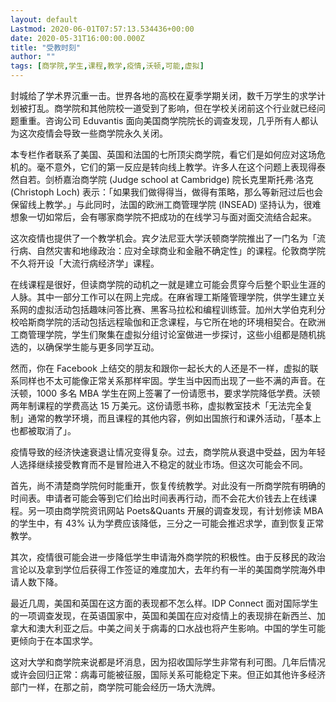 ```yaml
---
layout: default
Lastmod: 2020-06-01T07:57:13.534436+00:00
date: 2020-05-31T16:00:00.000Z
title: "受教时刻"
author: ""
tags: [商学院,学生,课程,教学,疫情,沃顿,可能,虚拟]
---
```


封城给了学术界沉重一击。世界各地的高校在夏季学期关闭，数千万学生的求学计划被打乱。商学院和其他院校一道受到了影响，但在学校关闭前这个行业就已经问题重重。咨询公司 Eduvantis 面向美国商学院院长的调查发现，几乎所有人都认为这次疫情会导致一些商学院永久关闭。

本专栏作者联系了美国、英国和法国的七所顶尖商学院，看它们是如何应对这场危机的。毫不意外，它们的第一反应是转向线上教学。许多人在这个问题上表现得泰然自若。剑桥嘉治商学院 (Judge school at Cambridge) 院长克里斯托弗·洛克 (Christoph Loch) 表示：「如果我们做得得当，做得有策略，那么等新冠过后也会保留线上教学。」与此同时，法国的欧洲工商管理学院 (INSEAD) 坚持认为，很难想象一切如常后，会有哪家商学院不把成功的在线学习与面对面交流结合起来。

这次疫情也提供了一个教学机会。宾夕法尼亚大学沃顿商学院推出了一门名为「流行病、自然灾害和地缘政治：应对全球商业和金融不确定性」的课程。伦敦商学院不久将开设「大流行病经济学」课程。

在线课程是很好，但读商学院的动机之一就是建立可能会贯穿今后整个职业生涯的人脉。其中一部分工作可以在网上完成。在麻省理工斯隆管理学院，供学生建立关系网的虚拟活动包括趣味问答比赛、黑客马拉松和编程训练营。加州大学伯克利分校哈斯商学院的活动包括远程瑜伽和正念课程，与它所在地的环境相契合。在欧洲工商管理学院，学生们聚集在虚拟分组讨论室做进一步探讨，这些小组都是随机挑选的，以确保学生能与更多同学互动。

然而，你在 Facebook 上结交的朋友和跟你一起长大的人还是不一样，虚拟的联系同样也不太可能像正常关系那样牢固。学生当中因而出现了一些不满的声音。在沃顿，1000 多名 MBA 学生在网上签署了一份请愿书，要求学院降低学费。沃顿两年制课程的学费高达 15 万美元。这份请愿书称，虚拟教室技术「无法完全复制」通常的教学环境，而且课程的其他内容，例如出国旅行和课外活动，「基本上也都被取消了」。

疫情导致的经济快速衰退让情况变得复杂。过去，商学院从衰退中受益，因为年轻人选择继续接受教育而不是冒险进入不稳定的就业市场。但这次可能会不同。

首先，尚不清楚商学院何时能重开，恢复传统教学。对此没有一所商学院有明确的时间表。申请者可能会等到它们给出时间表再行动，而不会花大价钱去上在线课程。另一项由商学院资讯网站 Poets&Quants 开展的调查发现，有计划修读 MBA 的学生中，有 43% 认为学费应该降低，三分之一可能会推迟求学，直到恢复正常教学。

其次，疫情很可能会进一步降低学生申请海外商学院的积极性。由于反移民的政治言论以及拿到学位后获得工作签证的难度加大，去年约有一半的美国商学院海外申请人数下降。

最近几周，美国和英国在这方面的表现都不怎么样。IDP Connect 面对国际学生的一项调查发现，在英语国家中，英国和美国在应对疫情上的表现排在新西兰、加拿大和澳大利亚之后。中美之间关于病毒的口水战也将产生影响。中国的学生可能更倾向于在本国求学。

这对大学和商学院来说都是坏消息，因为招收国际学生非常有利可图。几年后情况或许会回归正常：病毒可能被征服，国际关系可能稳定下来。但正如其他许多经济部门一样，在那之前，商学院可能会经历一场大洗牌。

